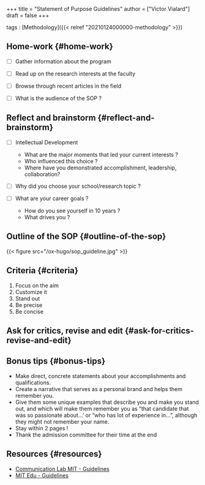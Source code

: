 +++
title = "Statement of Purpose Guidelines"
author = ["Victor Vialard"]
draft = false
+++

tags
: [Methodology]({{< relref "20210124000000-methodology" >}})

## Home-work {#home-work}

- [ ] Gather information about the program

- [ ] Read up on the research interests at the faculty

- [ ] Browse through recent articles in the field

- [ ] What is the audience of the SOP ?

## Reflect and brainstorm {#reflect-and-brainstorm}

- [ ] Intellectual Development

  - What are the major moments that led your current interests ?
  - Who influenced this choice ?
  - Where have you demonstrated accomplishment, leadership, collaboration?

- [ ] Why did you choose your school/research topic ?

- [ ] What are your career goals ?
  - How do you see yourself in 10 years ?
  - What drives you ?

## Outline of the SOP {#outline-of-the-sop}

{{< figure src="/ox-hugo/sop_guideline.jpg" >}}

## Criteria {#criteria}

1.  Focus on the aim
2.  Customize it
3.  Stand out
4.  Be precise
5.  Be concise

## Ask for critics, revise and edit {#ask-for-critics-revise-and-edit}

## Bonus tips {#bonus-tips}

- Make direct, concrete statements about your accomplishments and qualifications.
- Create a narrative that serves as a personal brand and helps them remember you.
- Give them some unique examples that describe you and make you stand out, and which will make them remember you as “that candidate that was so passionate about…’ or “who has lot of experience in…”, although they might not remember your name.
- Stay within 2 pages !
- Thank the admission committee for their time at the end

## Resources {#resources}

- [Communication Lab MIT - Guidelines](https://mitcommlab.mit.edu/cee/commkit/statement-of-purpose/)
- [MIT Edu - Guidelines](https://web.mit.edu/msrp/myMSRP/docs/Statement%20of%20purpose%20guidelines.pdf)
